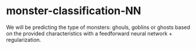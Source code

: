 # monster-classification-NN
We will be predicting the type of monsters: ghouls, goblins or ghosts based on the provided characteristics with a feedforward neural network + regularization.
